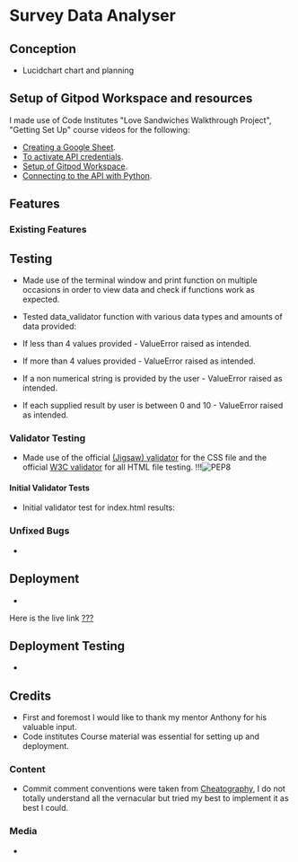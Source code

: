 # Survey Data Analyser

## Conception

- Lucidchart chart and planning


## Setup of Gitpod Workspace and resources

I made use of Code Institutes "Love Sandwiches Walkthrough Project", "Getting Set Up" course videos for the following:
 - [Creating a Google Sheet](https://youtu.be/4MWpwuPpSCA).
 - [To activate API credentials](https://youtu.be/WTll5p4N7hE).
 - [Setup of Gitpod Workspace](https://youtu.be/3ikrLWM0QqU).
 - [Connecting to the API with Python](https://youtu.be/lPTKUiafTRY).

## Features

### Existing Features

## Testing

- Made use of the terminal window and print function on multiple occasions in order to view data and check if functions work as expected.

- Tested data_validator function with various data types and amounts of data provided:

 - If less than 4 values provided - ValueError raised as intended.
 - If more than 4 values provided  - ValueError raised as intended.
 - If a non numerical string is provided by the user - ValueError raised as intended.
 - If each supplied result by user is between 0 and 10 - ValueError raised as intended.


### Validator Testing

- Made use of the official [(Jigsaw) validator](https://jigsaw.w3.org/css-validator/) for the CSS file and the official [W3C validator](https://validator.w3.org/) for all HTML file testing. !!!![PEP8](https://)

#### Initial Validator Tests
- Initial validator test for index.html results:


### Unfixed Bugs

- 

## Deployment

- 

Here is the live link [???](###)

## Deployment Testing

- 

## Credits

- First and foremost I would like to thank my mentor Anthony for his valuable input.
- Code institutes Course material was essential for setting up and deployment.


### Content

- Commit comment conventions were taken from [Cheatography](https://cheatography.com/albelop/cheat-sheets/conventional-commits/), I do not totally understand all the vernacular but tried my best to implement it as best I could.


### Media

- 
